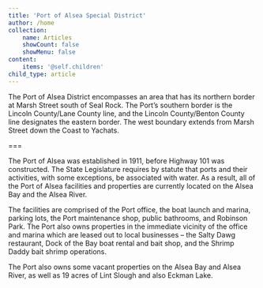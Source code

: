 ```yaml
---
title: 'Port of Alsea Special District'
author: /home
collection:
    name: Articles
    showCount: false
    showMenu: false
content:
    items: '@self.children'
child_type: article
---
```


The Port of Alsea District encompasses an area that has its northern border at Marsh Street south of Seal Rock.  The Port’s southern border is the Lincoln County/Lane County line, and the Lincoln County/Benton County line designates the eastern border.  The west boundary extends from Marsh Street down the Coast to Yachats.

===

The Port of Alsea was established in 1911, before Highway 101 was constructed.  The State Legislature requires by statute that ports and their activities, with some exceptions, be associated with water.  As a result, all of the Port of Alsea facilities and properties are currently located on the Alsea Bay and the Alsea River.

The facilities are comprised of the Port office, the boat launch and marina, parking lots, the Port maintenance shop, public bathrooms, and Robinson Park.  The Port also owns properties in the immediate vicinity of the office and marina which are leased out to local businesses – the Salty Dawg restaurant, Dock of the Bay boat rental and bait shop, and the Shrimp Daddy bait shrimp operations.

The Port also owns some vacant properties on the Alsea Bay and Alsea River, as well as 19 acres of Lint Slough and also Eckman Lake.